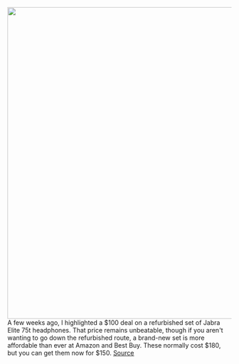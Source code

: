 <img src='https://cdn.vox-cdn.com/thumbor/uUrOH3FE8q8HvGYLtAZ4t_DA_7g=/0x0:2040x1360/1200x800/filters:focal(655x538:981x864)/cdn.vox-cdn.com/uploads/chorus_image/image/66940883/cwelch_200114_3847_0001.0.jpg' width='700px' /><br/>
A few weeks ago, I highlighted a $100 deal on a refurbished set of Jabra Elite 75t headphones. That price remains unbeatable, though if you aren't wanting to go down the refurbished route, a brand-new set is more affordable than ever at Amazon and Best Buy. These normally cost $180, but you can get them now for $150.
<a href='https://www.theverge.com/good-deals/2020/6/16/21292786/jabra-elite-75t-earbuds-persona-4-golden-pc-steam-amazon-echo-deal-sale'> Source <a/>